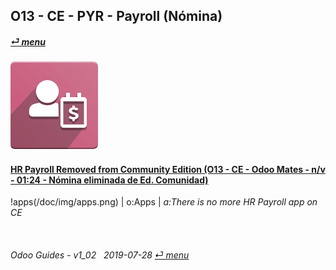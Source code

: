 ## O13 - CE - PYR - Payroll (Nómina)
#### [_&#x23CE; menu_](/o13/ce/o13-ce-guides_menu.md)  
### ![pyr](/doc/img/hr_payroll.png)

#### [HR Payroll Removed from Community Edition (O13 - CE - Odoo Mates - n/v - 01:24 - Nómina eliminada de Ed. Comunidad)](https://youtube.com/embed/ssrMiPrdbQQ?autoplay=1&start=0&end=0&rel=0)  
!apps(/doc/img/apps.png) | o:Apps | _a:There is no more HR Payroll app on CE_

<br>
	
###### Odoo Guides - v1_02 &nbsp; 2019-07-28  [_&#x23CE; menu_](/o13/ce/o13-ce-guides_menu.md)  
